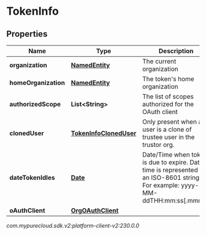 # TokenInfo


## Properties

| Name | Type | Description | Notes |
| ------------ | ------------- | ------------- | ------------- |
| **organization** | [**NamedEntity**](NamedEntity) | The current organization |  [optional] |
| **homeOrganization** | [**NamedEntity**](NamedEntity) | The token's home organization |  [optional] |
| **authorizedScope** | **List&lt;String&gt;** | The list of scopes authorized for the OAuth client |  [optional] |
| **clonedUser** | [**TokenInfoClonedUser**](TokenInfoClonedUser) | Only present when a user is a clone of trustee user in the trustor org. |  [optional] |
| **dateTokenIdles** | [**Date**](Date) | Date/Time when token is due to expire. Date time is represented as an ISO-8601 string. For example: yyyy-MM-ddTHH:mm:ss[.mmm]Z |  [optional] |
| **oAuthClient** | [**OrgOAuthClient**](OrgOAuthClient) |  |  [optional] |




_com.mypurecloud.sdk.v2:platform-client-v2:230.0.0_
